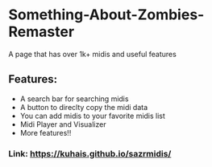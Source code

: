 # Something-About-Zombies-Remaster
A page that has over 1k+ midis and useful features

## Features:
- A search bar for searching midis </br>
- A button to direclty copy the midi data </br>
- You can add midis to your favorite midis list
- Midi Player and Visualizer </br>
- More features!!


### Link: https://kuhais.github.io/sazrmidis/
